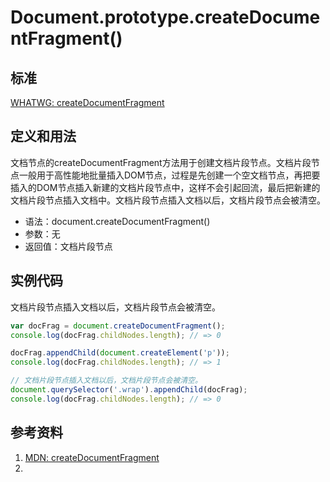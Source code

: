 # Document.prototype.createDocumentFragment()

## 标准
[WHATWG: createDocumentFragment](https://dom.spec.whatwg.org/#dom-document-createdocumentfragment)

## 定义和用法
文档节点的createDocumentFragment方法用于创建文档片段节点。文档片段节点一般用于高性能地批量插入DOM节点，过程是先创建一个空文档节点，再把要插入的DOM节点插入新建的文档片段节点中，这样不会引起回流，最后把新建的文档片段节点插入文档中。文档片段节点插入文档以后，文档片段节点会被清空。

- 语法：document.createDocumentFragment()
- 参数：无
- 返回值：文档片段节点

## 实例代码
文档片段节点插入文档以后，文档片段节点会被清空。
```javascript
var docFrag = document.createDocumentFragment();
console.log(docFrag.childNodes.length); // => 0

docFrag.appendChild(document.createElement('p'));
console.log(docFrag.childNodes.length); // => 1

// 文档片段节点插入文档以后，文档片段节点会被清空。
document.querySelector('.wrap').appendChild(docFrag);
console.log(docFrag.childNodes.length); // => 0
```
## 参考资料
1. [MDN: createDocumentFragment](https://developer.mozilla.org/en-US/docs/Web/API/Document/createDocumentFragment)
2. []()


